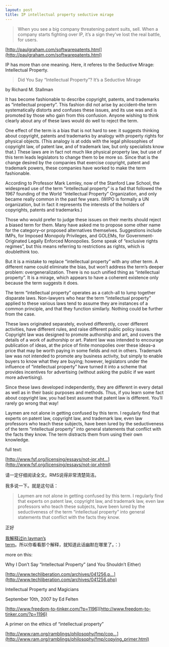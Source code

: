 ```yaml
---
layout: post
title: IP intellectual property seductive mirage
---
```


>When you see a big company threatening patent suits, sell. When a company starts fighting over IP, it’s a sign they’ve lost the real battle, for users.

  

[http://paulgraham.com/softwarepatents.html](http://paulgraham.com/softwarepatents.html)

IP has more than one meaning. Here, it referes to the Seductive Mirage: Intellectual Property.

>Did You Say “Intellectual Property”? It’s a Seductive Mirage

  by Richard M. Stallman

  

  

It has become fashionable to describe copyright, patents, and trademarks as “intellectual property”. This fashion did not arise by accident–the term systematically distorts and confuses these issues, and its use was and is promoted by those who gain from this confusion. Anyone wishing to think clearly about any of these laws would do well to reject the term.

  

  

One effect of the term is a bias that is not hard to see: it suggests thinking about copyright, patents and trademarks by analogy with property rights for physical objects. (This analogy is at odds with the legal philosophies of copyright law, of patent law, and of trademark law, but only specialists know that.) These laws are in fact not much like physical property law, but use of this term leads legislators to change them to be more so. Since that is the change desired by the companies that exercise copyright, patent and trademark powers, these companies have worked to make the term fashionable.

  

  

According to Professor Mark Lemley, now of the Stanford Law School, the widespread use of the term “intellectual property” is a fad that followed the 1967 founding of the World “Intellectual Property” Organization, and only became really common in the past few years. (WIPO is formally a UN organization, but in fact it represents the interests of the holders of copyrights, patents and trademarks.)

  

  

Those who would prefer to judge these issues on their merits should reject a biased term for them. Many have asked me to propose some other name for the category–or proposed alternatives themselves. Suggestions include IMPs, for Imposed Monopoly Privileges, and GOLEMs, for Government-Originated Legally Enforced Monopolies. Some speak of “exclusive rights regimes”, but this means referring to restrictions as rights, which is doublethink too.

  

  

But it is a mistake to replace “intellectual property” with any other term. A different name could eliminate the bias, but won’t address the term’s deeper problem: overgeneralization. There is no such unified thing as “intellectual property”. It is a mirage, which appears to have a coherent existence only because the term suggests it does.

  

  

The term “intellectual property” operates as a catch-all to lump together disparate laws. Non-lawyers who hear the term “intellectual property” applied to these various laws tend to assume they are instances of a common principle, and that they function similarly. Nothing could be further from the case.

  

  

These laws originated separately, evolved differently, cover different activities, have different rules, and raise different public policy issues. Copyright law was designed to promote authorship and art, and covers the details of a work of authorship or art. Patent law was intended to encourage publication of ideas, at the price of finite monopolies over these ideas–a price that may be worth paying in some fields and not in others. Trademark law was not intended to promote any business activity, but simply to enable buyers to know what they are buying; however, legislators under the influence of “intellectual property” have turned it into a scheme that provides incentives for advertising (without asking the public if we want more advertising).

  

  

Since these laws developed independently, they are different in every detail as well as in their basic purposes and methods. Thus, if you learn some fact about copyright law, you had best assume that patent law is different. You’ll rarely go wrong that way!

  

  

Laymen are not alone in getting confused by this term. I regularly find that experts on patent law, copyright law, and trademark law, even law professors who teach these subjects, have been lured by the seductiveness of the term “intellectual property” into general statements that conflict with the facts they know. The term distracts them from using their own knowledge.

  

  

full text: 

[http://www.fsf.org/licensing/essays/not-ipr.xht...](http://www.fsf.org/licensing/essays/not-ipr.xhtml)

请一定仔细阅读全文。RMS说得非常清楚简洁。

我多说一下。就是这句话：

>Laymen are not alone in getting confused by this term. I regularly find that experts on patent law, copyright law, and trademark law, even law professors who teach these subjects, have been lured by the seductiveness of the term “intellectual property” into general statements that conflict with the facts they know.

正好

[我解释过in layman’s term](http://pengyou.rijiben.org/node/1368)。所以你看看那个解释，就知道此话幽默在哪里了。：）

more on this:

Why I Don’t Say “Intellectual Property” (and You Shouldn’t Either)

[http://www.techliberation.com/archives/041256.p...](http://www.techliberation.com/archives/041256.php)

Intellectual Property and Magicians

September 10th, 2007 by Ed Felten

[http://www.freedom-to-tinker.com/?p=1196](http://www.freedom-to-tinker.com/?p=1196)

A primer on the ethics of “intellectual property”

[http://www.ram.org/ramblings/philosophy/fmp/cop...](http://www.ram.org/ramblings/philosophy/fmp/copying_primer.html)
